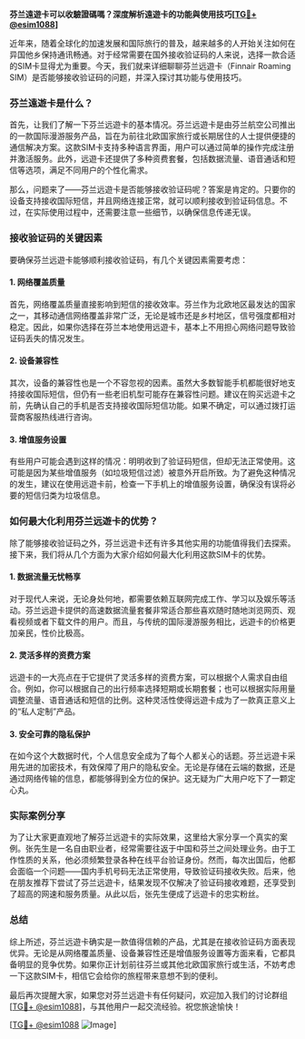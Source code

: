 **芬兰遠遊卡可以收驗證碼嗎？深度解析遠遊卡的功能與使用技巧[[TG💪+ @esim1088](https://t.me/s/esim1088)]**

近年来，随着全球化的加速发展和国际旅行的普及，越来越多的人开始关注如何在异国他乡保持通讯畅通。对于经常需要在国外接收验证码的人来说，选择一款合适的SIM卡显得尤为重要。今天，我们就来详细聊聊芬兰远遊卡（Finnair Roaming SIM）是否能够接收验证码的问题，并深入探讨其功能与使用技巧。

### 芬兰遠遊卡是什么？

首先，让我们了解一下芬兰远遊卡的基本情况。芬兰远遊卡是由芬兰航空公司推出的一款国际漫游服务产品，旨在为前往北欧国家旅行或长期居住的人士提供便捷的通信解决方案。这款SIM卡支持多种语言界面，用户可以通过简单的操作完成注册并激活服务。此外，远遊卡还提供了多种资费套餐，包括数据流量、语音通话和短信等选项，满足不同用户的个性化需求。

那么，问题来了——芬兰远遊卡是否能够接收验证码呢？答案是肯定的。只要你的设备支持接收国际短信，并且网络连接正常，就可以顺利接收到验证码信息。不过，在实际使用过程中，还需要注意一些细节，以确保信息传递无误。

### 接收验证码的关键因素

要确保芬兰远遊卡能够顺利接收验证码，有几个关键因素需要考虑：

#### 1. 网络覆盖质量
首先，网络覆盖质量直接影响到短信的接收效率。芬兰作为北欧地区最发达的国家之一，其移动通信网络覆盖非常广泛，无论是城市还是乡村地区，信号强度都相对稳定。因此，如果你选择在芬兰本地使用远遊卡，基本上不用担心网络问题导致验证码丢失的情况发生。

#### 2. 设备兼容性
其次，设备的兼容性也是一个不容忽视的因素。虽然大多数智能手机都能很好地支持接收国际短信，但仍有一些老旧机型可能存在兼容性问题。建议在购买远遊卡之前，先确认自己的手机是否支持接收国际短信功能。如果不确定，可以通过拨打运营商客服热线进行咨询。

#### 3. 增值服务设置
有些用户可能会遇到这样的情况：明明收到了验证码短信，但却无法正常使用。这可能是因为某些增值服务（如垃圾短信过滤）被意外开启所致。为了避免这种情况的发生，建议在使用远遊卡前，检查一下手机上的增值服务设置，确保没有误将必要的短信归类为垃圾信息。

### 如何最大化利用芬兰远遊卡的优势？

除了能够接收验证码之外，芬兰远遊卡还有许多其他实用的功能值得我们去探索。接下来，我们将从几个方面为大家介绍如何最大化利用这款SIM卡的优势。

#### 1. 数据流量无忧畅享
对于现代人来说，无论身处何地，都需要依赖互联网完成工作、学习以及娱乐等活动。芬兰远遊卡提供的高速数据流量套餐非常适合那些喜欢随时随地浏览网页、观看视频或者下载文件的用户。而且，与传统的国际漫游服务相比，远遊卡的价格更加亲民，性价比极高。

#### 2. 灵活多样的资费方案
远遊卡的一大亮点在于它提供了灵活多样的资费方案，可以根据个人需求自由组合。例如，你可以根据自己的出行频率选择短期或长期套餐；也可以根据实际用量调整流量、语音通话和短信的比例。这种灵活性使得远遊卡成为了一款真正意义上的“私人定制”产品。

#### 3. 安全可靠的隐私保护
在如今这个大数据时代，个人信息安全成为了每个人都关心的话题。芬兰远遊卡采用先进的加密技术，有效保障了用户的隐私安全。无论是存储在云端的数据，还是通过网络传输的信息，都能够得到全方位的保护。这无疑为广大用户吃下了一颗定心丸。

### 实际案例分享

为了让大家更直观地了解芬兰远遊卡的实际效果，这里给大家分享一个真实的案例。张先生是一名自由职业者，经常需要往返于中国和芬兰之间处理业务。由于工作性质的关系，他必须频繁登录各种在线平台验证身份。然而，每次出国后，他都会面临一个问题——国内手机号码无法正常使用，导致验证码接收失败。后来，他在朋友推荐下尝试了芬兰远遊卡，结果发现不仅解决了验证码接收难题，还享受到了超高的网速和服务质量。从此以后，张先生便成了远遊卡的忠实粉丝。

### 总结

综上所述，芬兰远遊卡确实是一款值得信赖的产品，尤其是在接收验证码方面表现优异。无论是从网络覆盖质量、设备兼容性还是增值服务设置等方面来看，它都具备明显的竞争优势。如果你正计划前往芬兰或其他北欧国家旅行或生活，不妨考虑一下这款SIM卡，相信它会给你的旅程带来意想不到的便利。

最后再次提醒大家，如果您对芬兰远遊卡有任何疑问，欢迎加入我们的讨论群组[[TG💪+ @esim1088](https://t.me/s/esim1088)]，与其他用户一起交流经验。祝您旅途愉快！

[[TG💪+ @esim1088](https://t.me/s/esim1088) ![Image](https://i.postimg.cc/4NQfJmqS/Snipaste-2025-05-13-00-14-12.png)]